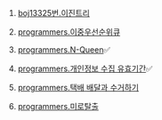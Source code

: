 1. [boj13325번.이진트리](https://www.acmicpc.net/problem/13325)

2. [programmers.이중우선순위큐](https://school.programmers.co.kr/learn/courses/30/lessons/42628)

3. [programmers.N-Queen](https://school.programmers.co.kr/learn/courses/30/lessons/12952)✅

4. [programmers.개인정보 수집 유효기간](https://school.programmers.co.kr/learn/courses/30/lessons/150370)✅

5. [programmers.택배 배달과 수거하기](https://school.programmers.co.kr/learn/courses/30/lessons/150369)

6. [programmers.미로탈출](https://school.programmers.co.kr/learn/courses/30/lessons/159993)
